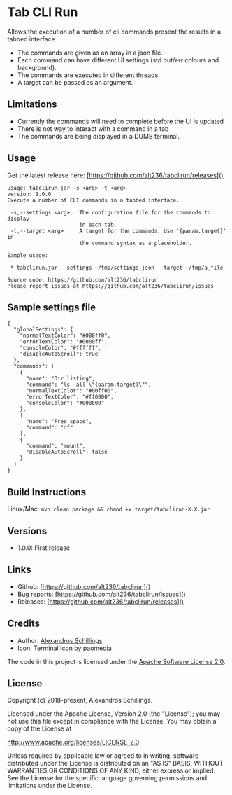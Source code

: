 # Tab CLI Run

Allows the execution of a number of cli commands present the results in a tabbed interface

- The commands are given as an array in a json file.
- Each command can have different UI settings (std out/err colours and background).
- The commands are executed in different threads.
- A target can be passed as an argument.

## Limitations
- Currently the commands will need to complete before the UI is updated
- There is not way to interact with a command in a tab
- The commands are being displayed in a DUMB terminal.

## Usage
Get the latest release here: [https://github.com/alt236/tabclirun/releases]()

```
usage: tabclirun.jar -s <arg> -t <arg>
version: 1.0.0
Execute a number of CLI commands in a tabbed interface.

 -s,--settings <arg>   The configuration file for the commands to display
                       in each tab.
 -t,--target <arg>     A target for the commands. Use '{param.target}' in
                       the command syntax as a placeholder.

Sample usage:

 * tabclirun.jar --settings ~/tmp/settings.json --target ~/tmp/a_file

Source code: https://github.com/alt236/tabclirun
Please report issues at https://github.com/alt236/tabclirun/issues
```

## Sample settings file

```
{
  "globalSettings": {
    "normalTextColor": "#000ff0",
    "errorTextColor": "#0000ff",
    "consoleColor": "#ffffff",
    "disableAutoScroll": true
  },
  "commands": [
    {
      "name": "Dir listing",
      "command": "ls -all \"{param.target}\"",
      "normalTextColor": "#00ff00",
      "errorTextColor": "#ff0000",
      "consoleColor": "#000000"
    },
    {
      "name": "Free space",
      "command": "df"
    },
    {
      "command": "mount",
      "disableAutoScroll": false
    }
  ]
}
```

## Build Instructions

Linux/Mac: `mvn clean package && chmod +x target/tabclirun-X.X.jar`

## Versions

* 1.0.0: First release

## Links

* Github: [https://github.com/alt236/tabclirun]()
* Bug reports: [https://github.com/alt236/tabclirun/issues]()
* Releases: [https://github.com/alt236/tabclirun/releases]()

## Credits

* Author: [Alexandros Schillings](https://github.com/alt236).
* Icon: Terminal Icon by [paomedia](http://www.iconarchive.com/show/small-n-flat-icons-by-paomedia/terminal-icon.html)


The code in this project is licensed under the [Apache Software License 2.0](LICENSE).

## License
Copyright (c) 2018-present, Alexandros Schillings.

Licensed under the Apache License, Version 2.0 (the "License");
you may not use this file except in compliance with the License.
You may obtain a copy of the License at

http://www.apache.org/licenses/LICENSE-2.0

Unless required by applicable law or agreed to in writing, software
distributed under the License is distributed on an "AS IS" BASIS,
WITHOUT WARRANTIES OR CONDITIONS OF ANY KIND, either express or implied.
See the License for the specific language governing permissions and
limitations under the License.